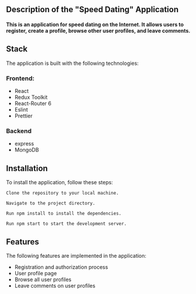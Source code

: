 ## Description of the "Speed Dating" Application
#### This is an application for speed dating on the Internet. It allows users to register, create a profile, browse other user profiles, and leave comments.

## Stack
The application is built with the following technologies:
### Frontend:
+ React
+ Redux Toolkit
+ React-Router 6
+ Eslint
+ Prettier

### Backend
+ express
+ MongoDB

## Installation
To install the application, follow these steps:


`Clone the repository to your local machine.`

`Navigate to the project directory.`

`Run npm install to install the dependencies.`

`Run npm start to start the development server.`

## Features
The following features are implemented in the application:
+ Registration and authorization process
+ User profile page
+ Browse all user profiles
+ Leave comments on user profiles

